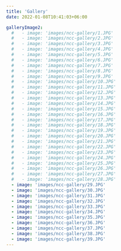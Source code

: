 ```yaml
---
title: 'Gallery'
date: 2022-01-08T10:41:03+06:00

galleryImage2:
  #   - image: 'images/ncc-gallery/1.JPG'
  #   - image: 'images/ncc-gallery/2.JPG'
  #   - image: 'images/ncc-gallery/3.JPG'
  #   - image: 'images/ncc-gallery/4.JPG'
  #   - image: 'images/ncc-gallery/5.JPG'
  #   - image: 'images/ncc-gallery/6.JPG'
  #   - image: 'images/ncc-gallery/7.JPG'
  #   - image: 'images/ncc-gallery/8.JPG'
  #   - image: 'images/ncc-gallery/9.JPG'
  #   - image: 'images/ncc-gallery/10.JPG'
  #   - image: 'images/ncc-gallery/11.JPG'
  #   - image: 'images/ncc-gallery/12.JPG'
  #   - image: 'images/ncc-gallery/13.JPG'
  #   - image: 'images/ncc-gallery/14.JPG'
  #   - image: 'images/ncc-gallery/15.JPG'
  #   - image: 'images/ncc-gallery/16.JPG'
  #   - image: 'images/ncc-gallery/17.JPG'
  #   - image: 'images/ncc-gallery/18.JPG'
  #   - image: 'images/ncc-gallery/19.JPG'
  #   - image: 'images/ncc-gallery/20.JPG'
  #   - image: 'images/ncc-gallery/21.JPG'
  #   - image: 'images/ncc-gallery/22.JPG'
  #   - image: 'images/ncc-gallery/23.JPG'
  #   - image: 'images/ncc-gallery/24.JPG'
  #   - image: 'images/ncc-gallery/25.JPG'
  #   - image: 'images/ncc-gallery/26.JPG'
  #   - image: 'images/ncc-gallery/27.JPG'
  #   - image: 'images/ncc-gallery/28.JPG'
  - image: 'images/ncc-gallery/29.JPG'
  - image: 'images/ncc-gallery/30.JPG'
  - image: 'images/ncc-gallery/31.JPG'
  - image: 'images/ncc-gallery/32.JPG'
  - image: 'images/ncc-gallery/33.JPG'
  - image: 'images/ncc-gallery/34.JPG'
  - image: 'images/ncc-gallery/35.JPG'
  - image: 'images/ncc-gallery/36.JPG'
  - image: 'images/ncc-gallery/37.JPG'
  - image: 'images/ncc-gallery/38.JPG'
  - image: 'images/ncc-gallery/39.JPG'
---
```

